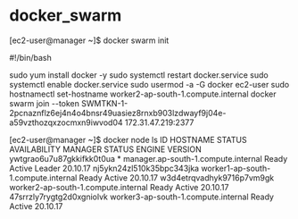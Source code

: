 # docker_swarm

[ec2-user@manager ~]$ docker swarm init


#!/bin/bash

sudo yum install docker -y
sudo systemctl restart docker.service
sudo systemctl enable docker.service
sudo usermod -a -G docker ec2-user
sudo hostnamectl set-hostname worker2-ap-south-1.compute.internal
docker swarm join --token SWMTKN-1-2pcnaznflz6ej4n4o4bnsr49uasiez8rnxb903lzdwayf9j04e-a59vzthozqxzocmxn9iwvod04 172.31.47.219:2377


[ec2-user@manager ~]$ docker node ls
ID                            HOSTNAME                              STATUS    AVAILABILITY   MANAGER STATUS   ENGINE VERSION
ywtgrao6u7u87gkkifkk0t0ua *   manager.ap-south-1.compute.internal   Ready     Active         Leader           20.10.17
nj5ykn24zl510k35bpc343jka     worker1-ap-south-1.compute.internal   Ready     Active                          20.10.17
w3d4etrqvadhyk9716p7vm9gk     worker2-ap-south-1.compute.internal   Ready     Active                          20.10.17
47srrzly7rygtg2d0xgniolvk     worker3-ap-south-1.compute.internal   Ready     Active                          20.10.17


